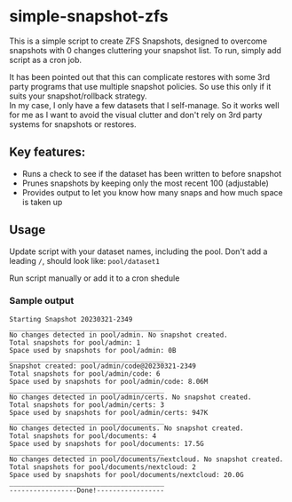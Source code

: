 # simple-snapshot-zfs #

This is a simple script to create ZFS Snapshots, designed to overcome snapshots with 0 changes cluttering your snapshot list.
To run, simply add script as a cron job.

It has been pointed out that this can complicate restores with some 3rd party programs that use multiple snapshot policies.  So use this only if it suits your snapshot/rollback strategy.  
In my case, I only have a few datasets that I self-manage.  So it works well for me as I want to avoid the visual clutter and don't rely on 3rd party systems for snapshots or restores.

## Key features: ##

* Runs a check to see if the dataset has been written to before snapshot
* Prunes snapshots by keeping only the most recent 100 (adjustable)
* Provides output to let you know how many snaps and how much space is taken up

## Usage ##

Update script with your dataset names, including the pool.  Don't add a leading `/`, should look like: `pool/dataset1`

Run script manually or add it to a cron shedule

### Sample output ###

```
Starting Snapshot 20230321-2349
_______________________________________
No changes detected in pool/admin. No snapshot created.
Total snapshots for pool/admin: 1
Space used by snapshots for pool/admin: 0B
_______________________________________
Snapshot created: pool/admin/code@20230321-2349
Total snapshots for pool/admin/code: 6
Space used by snapshots for pool/admin/code: 8.06M
_______________________________________
No changes detected in pool/admin/certs. No snapshot created.
Total snapshots for pool/admin/certs: 3
Space used by snapshots for pool/admin/certs: 947K
_______________________________________
No changes detected in pool/documents. No snapshot created.
Total snapshots for pool/documents: 4
Space used by snapshots for pool/documents: 17.5G
_______________________________________
No changes detected in pool/documents/nextcloud. No snapshot created.
Total snapshots for pool/documents/nextcloud: 2
Space used by snapshots for pool/documents/nextcloud: 20.0G
_______________________________________
-----------------Done!-----------------

```
